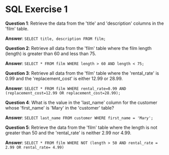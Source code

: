 # SQL Exercise 1

**Question 1**: Retrieve the data from the 'title' and 'description' columns in the 'film' table.

**Answer**: `SELECT title, description FROM film;`

**Question 2**: Retrieve all data from the 'film' table where the film length (length) is greater than 60 and less than 75.

**Answer**: `SELECT * FROM film WHERE length > 60 AND length < 75;`

**Question 3**: Retrieve all data from the 'film' table where the 'rental_rate' is 0.99 and the 'replacement_cost' is either 12.99 or 28.99.

**Answer**: `SELECT * FROM film WHERE rental_rate=0.99 AND (replacement_cost=12.99 OR replacement_cost=28.99);`

**Question 4**: What is the value in the 'last_name' column for the customer whose 'first_name' is 'Mary' in the 'customer' table?

**Answer**: `SELECT last_name FROM customer WHERE first_name = 'Mary';`

**Question 5**: Retrieve the data from the 'film' table where the length is not greater than 50 and the 'rental_rate' is neither 2.99 nor 4.99.

**Answer**: `SELECT * FROM film WHERE NOT (length > 50 AND rental_rate = 2.99 OR rental_rate= 4.99)`
